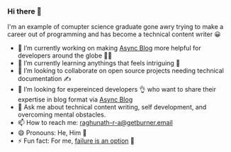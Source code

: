 ### Hi there 👋

I'm an example of comupter science graduate gone awry trying to make a career out of programming and has become a technical content writer 😀 

- 🔭 I’m currently working on making [Async Blog](https://www.loginradius.com/blog/async/) more helpful for developers around the globe 👨‍💻 
- 🌱 I’m currently learning anythings that feels intriguing 🤔
- 👯 I’m looking to collaborate on open source projects needing technical documentation ✍️
- 🤔 I’m looking for expereinced developers 👌 who want to share their expertise in blog format via [Async Blog](https://www.loginradius.com/blog/async/)
- 💬 Ask me about technical content writing, self development, and overcoming mental obstacles.
- 📫 How to reach me: raghunath-r-a@getburner.email
- 😄 Pronouns: He, Him 👨
- ⚡ Fun fact: For me, [failure is an option](https://www.penguinrandomhouse.com/books/558430/failure-is-an-option-by-h-jon-benjamin/9781524742188) 🍐
